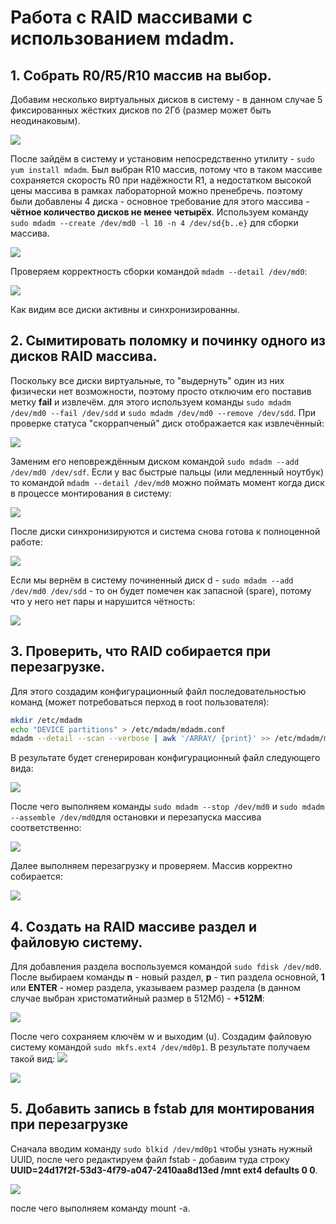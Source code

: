 # Работа с RAID массивами с использованием mdadm.
## 1. Собрать R0/R5/R10 массив на выбор.
Добавим несколько виртуальных дисков в систему - в данном случае 5 фиксированных жёстких дисков по 2Гб (размер может быть неодинаковым).

![](https://sun9-51.userapi.com/impg/FgrI7M-DBVjJ9MQxVLi1waN43JTxcgcQJ45YXA/fTjt2CaXO4k.jpg?size=518x241&quality=96&proxy=1&sign=73877ada798efc976ec6ff3364ed1fc2)

После зайдём в систему и установим непосредственно утилиту - `sudo yum install mdadm`. Был выбран R10 массив, потому что в таком массиве сохраняется скорость R0 при надёжности R1, а недостатком высокой цены массива в рамках лабораторной можно пренебречь. поэтому были добавлены 4 диска - основное требование для этого массива - **чётное количество дисков не менее четырёх**. Используем команду `sudo mdadm --create /dev/md0 -l 10 -n 4 /dev/sd{b..e}` для сборки массива.

![](https://sun9-45.userapi.com/impg/oeWerwBIu-FTA4ROIjtroNepzo2P8a4Sy5w7mg/2BpYZ-V-SZ0.jpg?size=679x388&quality=96&proxy=1&sign=3757e144660a22fda286d87b001f06af)

Проверяем корректность сборки командой `mdadm --detail /dev/md0`:

![](https://sun9-1.userapi.com/impg/lguNSUuMj7xRm-gMa0UrISdxlTT0_1ADP8VAnA/ijYGYlsdze0.jpg?size=724x620&quality=96&proxy=1&sign=a45063f95f9dbe68db03934215c5c42c)

Как видим все диски активны и синхронизированны.

## 2. Сымитировать поломку и починку одного из дисков RAID массива.
Поскольку все диски виртуальные, то "выдернуть" один из них физически нет возможности, поэтому просто отключим его поставив метку **fail** и извлечём. для этого используем команды `sudo mdadm /dev/md0 --fail /dev/sdd` и `sudo mdadm /dev/md0 --remove /dev/sdd`. При проверке статуса "скоррапченый" диск отображается как извлечённый:

![](https://sun9-40.userapi.com/impg/dtXq4rvGb99KTwgtso_VGUVpUTrCLgG9hxtPQw/vzHSAPzVmko.jpg?size=731x695&quality=96&proxy=1&sign=79bee1f34e7088830166ed3bef800aa6)

Заменим его неповреждённым диском командой `sudo mdadm --add /dev/md0 /dev/sdf`. Если у вас быстрые пальцы (или медленный ноутбук) то командой `mdadm --detail /dev/md0` можно поймать момент когда диск в процессе монтирования в систему:

![](https://sun9-72.userapi.com/impg/6a50GFWjp7YwE0-YD82ZLj4IhjfxL5DeW1AwiQ/v1oaj-3TuRM.jpg?size=729x709&quality=96&proxy=1&sign=c62c43b847d40bcd50fb8a7b73e0b973)

После диски синхронизируются и система снова готова к полноценной работе:

![](https://sun9-22.userapi.com/impg/vT12nvwhmDU-0qm_3O88ka7zU6FFBMMdf5OobA/IJNS6BlSQHE.jpg?size=724x616&quality=96&proxy=1&sign=9cb25f2564b06a2c2c1a8e9565c599fd)

Если мы вернём в систему починенный диск d - `sudo mdadm --add /dev/md0 /dev/sdd` - то он будет помечен как запасной (spare), потому что у него нет пары и нарушится чётность:

![](https://sun9-6.userapi.com/impg/BED920xyEf8iCkscHqvYx6UPhZiOIT3N8d8oSw/jggrXipGiNc.jpg?size=782x674&quality=96&proxy=1&sign=a5e52dfc40069fe127ade3763d868ed3)

## 3. Проверить, что RAID собирается при перезагрузке. 
Для этого создадим конфигурационный файл последовательностью команд (может потребоваться перход в root пользователя): 
```bash 
mkdir /etc/mdadm
echo "DEVICE partitions" > /etc/mdadm/mdadm.conf
mdadm --detail --scan --verbose | awk '/ARRAY/ {print}' >> /etc/mdadm/mdadm.conf
```
В результате будет сгенерирован конфигурационный файл следующего вида:

![](https://sun9-5.userapi.com/impg/iU_sm9jjn0QbNkb1LWHfMKtVcUam146zVmiyZQ/TOUHBrr4srU.jpg?size=1196x72&quality=96&proxy=1&sign=638931b08a2efbf5391249f094fbc658)

После чего выполняем команды `sudo mdadm --stop /dev/md0` и `sudo mdadm --assemble /dev/md0`для остановки и перезапуска массива соответственно:

![](https://sun9-23.userapi.com/impg/uZG2gP0FKWqg0qDPM5ybSNJ_fdbxEiAiO6Wp_A/N5xOenfmGrc.jpg?size=546x90&quality=96&proxy=1&sign=8aa96b69f1c60d91ab7cdd28f2b823f0)

Далее выполняем перезагрузку и проверяем. Массив корректно собирается: 

![](https://sun9-60.userapi.com/impg/I7_7lad68pYGbBGirxYNB3IKbDmDsIfW7inmiQ/6j7XCSuMMkM.jpg?size=498x344&quality=96&proxy=1&sign=4de755ade0c40ac8f32ce28fbfb78924)

## 4. Создать на RAID массиве раздел и файловую систему.
Для добавления раздела воспользуемся командой `sudo fdisk /dev/md0`. После выбираем команды **n** - новый раздел, **p** - тип раздела основной, **1** или **ENTER** - номер раздела, указываем размер раздела (в данном случае выбран христоматийный размер в 512Мб) - **+512M**:

![](https://sun9-70.userapi.com/impg/RsZ9rlUCoU6pO90h0sgph3-ehBBlBntsOOJqGg/grJd1eo_6Tw.jpg?size=799x323&quality=96&proxy=1&sign=33097b1df1a2c82437582e7f3d1577ad)

После чего сохраняем ключём w и выходим (u).
Создадим файловую систему командой `sudo mkfs.ext4 /dev/md0p1`. В результате получаем такой вид:
![](https://sun9-38.userapi.com/impg/HKPkEgXIoNk0guvsBdpmVf9-DVJJ_0K0-gxFMw/OBcDdetjNi8.jpg?size=610x388&quality=96&proxy=1&sign=f9ec48d085fa7b3ef739a89dae037221)

![](https://sun9-11.userapi.com/impg/3PdKfWgOpwxjy7TsQZIMs0gsd9IqDJ3R85ZfDQ/gnXz1ARCUtc.jpg?size=502x419&quality=96&proxy=1&sign=b6f4320f3f2ed24889993dde969b16ad)

## 5. Добавить запись в fstab для монтирования при перезагрузке
Сначала вводим команду `sudo blkid /dev/md0p1` чтобы узнать нужный UUID, после чего редактируем файл fstab - добавим туда строку **UUID=24d17f2f-53d3-4f79-a047-2410aa8d13ed /mnt ext4 defaults 0 0**. 

![](https://sun9-43.userapi.com/impg/DgeGW--3NbMOZrv6nFkR5UE9qPP89HVmNDAm-Q/bkQtUcbUaug.jpg?size=714x107&quality=96&proxy=1&sign=5a372d856302ded10407dfcd231b0251)

после чего выполняем команду mount -a.
